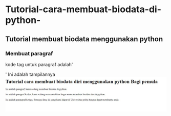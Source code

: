 # Tutorial-cara-membuat-biodata-di-python-
## Tutorial membuat biodata menggunakan python

### Membuat paragraf
kode tag untuk paragraf adalah'<p>'
Ini adalah tampilannya
![Gambar 1](screenshoot/s1.JPG)